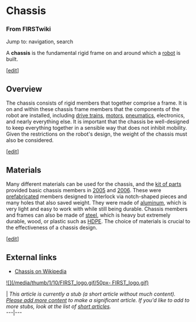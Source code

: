 # Chassis

### From FIRSTwiki

Jump to: navigation, search

A **chassis** is the fundamental rigid frame on and around which a
[robot](/index.php/Robot "Robot" ) is built.

[[edit](/index.php?title=Chassis&action=edit&section=1 "Edit section:
Overview" )]

##  Overview

The chassis consists of rigid members that together comprise a frame. It is on
and within these chassis frame members that the components of the robot are
installed, including [drive trains](/index.php/Drive_train "Drive train" ),
[motors](/index.php/Motor "Motor" ), [pneumatics](/index.php/Pneumatics
"Pneumatics" ), electronics, and nearly everything else. It is important that
the chassis be well-designed to keep everything together in a sensible way
that does not inhibit mobility. Given the restrictions on the robot's design,
the weight of the chassis must also be considered.

[[edit](/index.php?title=Chassis&action=edit&section=2 "Edit section:
Materials" )]

##  Materials

Many different materials can be used for the chassis, and the [kit of
parts](/index.php/Kit_of_parts "Kit of parts" ) provided basic chassis members
in [2005](/index.php/Triple_Play "Triple Play" ) and
[2006](/index.php/Aim_High "Aim High" ). These were
[prefabricated](/index.php/Fabrication "Fabrication" ) members designed to
interlock via notch-shaped pieces and many holes that also saved weight. They
were made of [aluminum](/index.php/Aluminum "Aluminum" ), which is very light
and easy to work with while still being durable. Chassis members and frames
can also be made of [steel](/index.php/Steel "Steel" ), which is heavy but
extremely durable, wood, or plastic such as [HDPE](/index.php/HDPE "HDPE" ).
The choice of materials is crucial to the effectiveness of a chassis design.

[[edit](/index.php?title=Chassis&action=edit&section=3 "Edit section: External
links" )]

##  External links

  * [Chassis on Wikipedia](http://en.wikipedia.org/wiki/Chassis "http://en.wikipedia.org/wiki/Chassis" )

[![](/media/thumb/1/10/FIRST_logo.gif/50px-
FIRST_logo.gif)](/index.php/Image:FIRST_logo.gif "" )

|  _This article is currently a stub (a short article without much content).
[Please add more
content](http://www.firstwiki.net/index.php?title=Chassis&action=edit
"http://www.firstwiki.net/index.php?title=Chassis&action=edit" ) to make a
significant article. If you'd like to add to more stubs, look at the list of
[short articles](/index.php/Special:Shortpages "Special:Shortpages" )._  
---|---  
  
